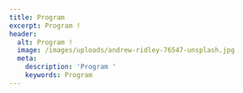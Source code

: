 ```yaml
---
title: Program
excerpt: Program !
header:
  alt: Program !
  image: /images/uploads/andrew-ridley-76547-unsplash.jpg
  meta:
    description: 'Program '
    keywords: Program
---
```


